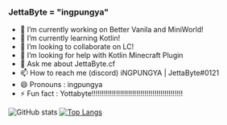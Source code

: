 ### JettaByte = "ingpungya"


- 🔭 I’m currently working on Better Vanila and MiniWorld!
- 🌱 I’m currently learning Kotlin!
- 👯 I’m looking to collaborate on LC!
- 🤔 I’m looking for help with Kotlin Minecraft Plugin
- 💬 Ask me about JettaByte.cf
- 📫 How to reach me (discord) iNGPUNGYA | JettaByte#0121 
- 😄 Pronouns : ingpungya
- ⚡ Fun fact : Yottabyte!!!!!!!!!!!!!!!!!!!!!!!!!!!!!!!!!!!!!!!!!!!!!

![GitHub stats](https://github-readme-stats.vercel.app/api?username=JettaByte&show_icons=true&theme=dark)
[![Top Langs](https://github-readme-stats.vercel.app/api/top-langs/?username=JettaByte&layout=compact&theme=dark)](https://github.com/anuraghazra/github-readme-stats)


